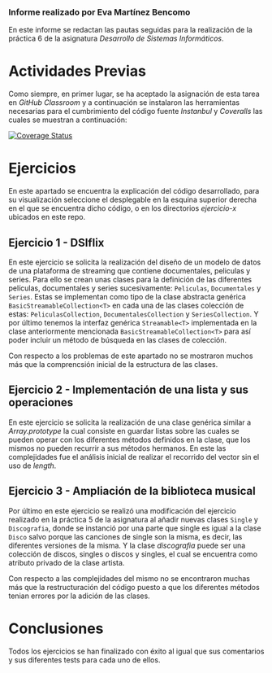 ### Informe realizado por Eva Martínez Bencomo

En este informe se redactan las pautas seguidas para la realización de la práctica 6 de la asignatura *Desarrollo de Sistemas Informáticos*.

# Actividades Previas

Como siempre, en primer lugar, se ha aceptado la asignación de esta tarea en *GitHub Classroom* y a continuación se instalaron las herramientas necesarias para el cumbrimiento del código fuente *Instanbul* y *Coveralls* las cuales se muestran a continuación:

[![Coverage Status](https://coveralls.io/repos/github/ULL-ESIT-INF-DSI-2223/ull-esit-inf-dsi-22-23-prct06-generics-solid-Eva-Martinez/badge.svg?branch=main)](https://coveralls.io/github/ULL-ESIT-INF-DSI-2223/ull-esit-inf-dsi-22-23-prct06-generics-solid-Eva-Martinez?branch=main)

# Ejercicios

En este apartado se encuentra la explicación del código desarrollado, para su visualización seleccione el desplegable en la esquina superior derecha en el que se encuentra dicho código, o en los directorios *ejercicio-x* ubicados en este repo. 

## Ejercicio 1 - DSIflix

En este ejercicio se solicita la realización del diseño de un modelo de datos de una plataforma de streaming que contiene documentales, peliculas y series. Para ello se crean unas clases para la definición de las diferentes películas, documentales y series sucesivamente: ```Peliculas```, ```Documentales``` y ```Series```. Estas se implementan como tipo de la clase abstracta genérica ```BasicStreamableCollection<T>``` en cada una de las clases colección de estas: ```PeliculasCollection```, ```DocumentalesCollection``` y ```SeriesCollection```. Y por último tenemos la interfaz genérica ```Streamable<T>``` implementada en la clase anteriormente mencionada ```BasicStreamableCollection<T>``` para así poder incluir un método de búsqueda en las clases de colección.

Con respecto a los problemas de este apartado no se mostraron muchos más que la comprencsión inicial de la estructura de las clases.

## Ejercicio 2 - Implementación de una lista y sus operaciones

En este ejercicio se solicita la realización de una clase genérica similar a *Array.prototype* la cual consiste en guardar listas sobre las cuales se pueden operar con los diferentes métodos definidos en la clase, que los mismos no pueden recurrir a sus métodos hermanos. En este las complejidades fue el análisis inicial de realizar el recorrido del vector sin el uso de *length*.

## Ejercicio 3 - Ampliación de la biblioteca musical

Por último en este ejercicio se realizó una modificación del ejercicio realizado en la práctica 5 de la asignatura al añadir nuevas clases ```Single``` y ```Discografia```, donde se instanció por una parte que single es igual a la clase ```Disco``` salvo porque las canciones de single son la misma, es decir, las diferentes versiones de la misma. Y la clase *discografia* puede ser una colección de discos, singles o discos y singles, el cual se encuentra como atributo privado de la clase artista.

Con respecto a las complejidades del mismo no se encontraron muchas más que la restructuración del código puesto a que los diferentes métodos tenian errores por la adición de las clases. 

# Conclusiones

Todos los ejercicios se han finalizado con éxito al igual que sus comentarios y sus diferentes tests para cada uno de ellos.